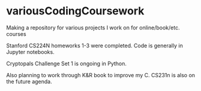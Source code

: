 # variousCodingCoursework
Making a repository for various projects I work on for online/book/etc. courses

Stanford CS224N homeworks 1-3 were completed. Code is generally in Jupyter notebooks.

Cryptopals Challenge Set 1 is ongoing in Python.

Also planning to work through K&R book to improve my C. CS231n is also on the future agenda.

